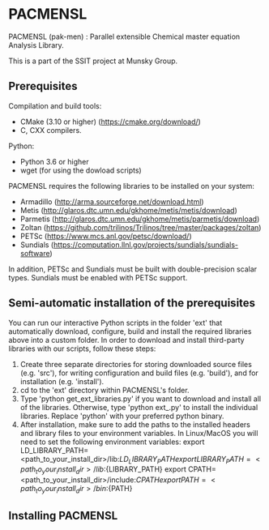 # PACMENSL

PACMENSL (pak-men) : Parallel extensible Chemical master equation Analysis Library.

This is a part of the SSIT project at Munsky Group.

## Prerequisites
Compilation and build tools:
* CMake (3.10 or higher) (https://cmake.org/download/)
* C, CXX compilers.

Python:
* Python 3.6 or higher
* wget (for using the dowload scripts)


PACMENSL requires the following libraries to be installed on your system:

* Armadillo (http://arma.sourceforge.net/download.html)
* Metis (http://glaros.dtc.umn.edu/gkhome/metis/metis/download)
* Parmetis (http://glaros.dtc.umn.edu/gkhome/metis/parmetis/download)
* Zoltan (https://github.com/trilinos/Trilinos/tree/master/packages/zoltan)
* PETSc (https://www.mcs.anl.gov/petsc/download/)
* Sundials (https://computation.llnl.gov/projects/sundials/sundials-software)

In addition, PETSc and Sundials must be built with double-precision scalar types. Sundials must be enabled with PETSc support.

## Semi-automatic installation of the prerequisites

You can run our interactive Python scripts in the folder 'ext' that automatically download, configure, build and install the required libraries above into a custom folder. In order to download and install third-party libraries with our scripts, follow these steps:

1. Create three separate directories for storing downloaded source files (e.g. 'src'), for writing configuration and build files (e.g. 'build'), and for installation (e.g. 'install').
1. cd to the 'ext' directory within PACMENSL's folder.
1. Type 'python get_ext_libraries.py' if you want to download and install all of the libraries. Otherwise, type 'python ext_<library>.py' to install the individual libraries. Replace 'python' with your preferred python binary.
1. After installation, make sure to add the paths to the installed headers and library files to your environment variables. In Linux/MacOS you will need to set the following environment variables:
  export LD_LIBRARY_PATH=<path_to_your_install_dir>/lib:${LD_LIBRARY_PATH}
  export LIBRARY_PATH=<path_to_your_install_dir>/lib:${LIBRARY_PATH}
  export CPATH=<path_to_your_install_dir>/include:${CPATH}
  export PATH=<path_to_your_install_dir>/bin:${PATH}

## Installing PACMENSL
